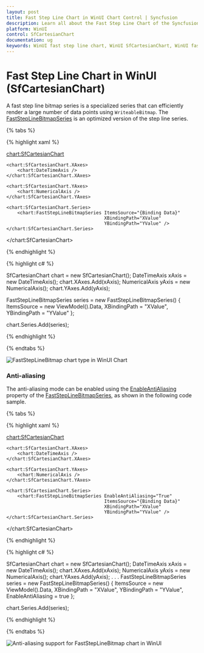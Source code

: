 ```yaml
---
layout: post
title: Fast Step Line Chart in WinUI Chart Control | Syncfusion
description: Learn all about the Fast Step Line Chart of the Syncfusion® WinUI Chart control.
platform: WinUI
control: SfCartesianChart
documentation: ug
keywords: WinUI fast step line chart, WinUI SfCartesianChart, WinUI fast step line chart customization, Syncfusion WinUI fast step line chart, fast step line chart settings.
---
```


# Fast Step Line Chart in WinUI (SfCartesianChart)

A fast step line bitmap series is a specialized series that can efficiently render a large number of data points using `WriteableBitmap`. The [FastStepLineBitmapSeries](https://help.syncfusion.com/cr/winui/Syncfusion.UI.Xaml.Charts.FastStepLineBitmapSeries.html) is an optimized version of the step line series.

{% tabs %}

{% highlight xaml %}

<chart:SfCartesianChart>

    <chart:SfCartesianChart.XAxes>
        <chart:DateTimeAxis />
    </chart:SfCartesianChart.XAxes>

    <chart:SfCartesianChart.YAxes>
        <chart:NumericalAxis />
    </chart:SfCartesianChart.YAxes>  

    <chart:SfCartesianChart.Series>
        <chart:FastStepLineBitmapSeries ItemsSource="{Binding Data}" 
                                        XBindingPath="XValue" 
                                        YBindingPath="YValue" />
    </chart:SfCartesianChart.Series>
</chart:SfCartesianChart>

{% endhighlight %}

{% highlight c# %}

SfCartesianChart chart = new SfCartesianChart();
DateTimeAxis xAxis = new DateTimeAxis();
chart.XAxes.Add(xAxis);
NumericalAxis yAxis = new NumericalAxis();
chart.YAxes.Add(yAxis);

FastStepLineBitmapSeries series = new FastStepLineBitmapSeries()
{
    ItemsSource = new ViewModel().Data,
    XBindingPath = "XValue",
    YBindingPath = "YValue"
};

chart.Series.Add(series);

{% endhighlight %}

{% endtabs %}

![FastStepLineBitmap chart type in WinUI Chart](FastChart_images/faststeplinebitmap_chart.png)

### Anti-aliasing

The anti-aliasing mode can be enabled using the [EnableAntiAliasing](https://help.syncfusion.com/cr/winui/Syncfusion.UI.Xaml.Charts.FastStepLineBitmapSeries.html#Syncfusion_UI_Xaml_Charts_FastStepLineBitmapSeries_EnableAntiAliasing) property of the [FastStepLineBitmapSeries](https://help.syncfusion.com/cr/winui/Syncfusion.UI.Xaml.Charts.FastStepLineBitmapSeries.html), as shown in the following code sample.

{% tabs %}

{% highlight xaml %}

<chart:SfCartesianChart>

    <chart:SfCartesianChart.XAxes>
        <chart:DateTimeAxis />
    </chart:SfCartesianChart.XAxes>

    <chart:SfCartesianChart.YAxes>
        <chart:NumericalAxis />
    </chart:SfCartesianChart.YAxes>  

    <chart:SfCartesianChart.Series>
        <chart:FastStepLineBitmapSeries EnableAntiAliasing="True" 
                                        ItemsSource="{Binding Data}" 
                                        XBindingPath="XValue" 
                                        YBindingPath="YValue" />
    </chart:SfCartesianChart.Series>
</chart:SfCartesianChart>

{% endhighlight %}

{% highlight c# %}

SfCartesianChart chart = new SfCartesianChart();
DateTimeAxis xAxis = new DateTimeAxis();
chart.XAxes.Add(xAxis);
NumericalAxis yAxis = new NumericalAxis();
chart.YAxes.Add(yAxis);
. . .
FastStepLineBitmapSeries series = new FastStepLineBitmapSeries()
{
    ItemsSource = new ViewModel().Data,
    XBindingPath = "XValue",
    YBindingPath = "YValue",
    EnableAntiAliasing = true
};

chart.Series.Add(series);

{% endhighlight %}

{% endtabs %}

![Anti-aliasing support for FastStepLineBitmap chart in WinUI](FastChart_images/faststeplinebitmap_chart_antialiasing.png)
